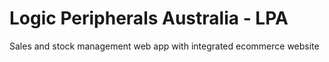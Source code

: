 # Logic Peripherals Australia - LPA
 Sales and stock management web app with integrated ecommerce website

